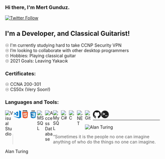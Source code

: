 ### Hi there, I'm Mert Gunduz.

[![Twitter Follow](https://img.shields.io/twitter/follow/RunnerMert?color=1DA1F2&logo=twitter&style=for-the-badge)](https://twitter.com/RunnerMert)

## I'm a Developer, and Classical Guitarist!

☉ I'm currently studying hard to take CCNP Security VPN <br>
☉ I’m looking to collaborate with other desktop programmers <br>
☉ Hobbies: Playing classical guitar <br>
☉ 2021 Goals: Leaving Yakacık <br>

### Certificates:

☉ CCNA 200-301 <br>
☉ CS50x (Very Soon!)

### Languages and Tools:
<img align="left" alt="Visual Studio" width="26px" src="https://upload.wikimedia.org/wikipedia/commons/thumb/5/59/Visual_Studio_Icon_2019.svg/1200px-Visual_Studio_Icon_2019.svg.png"/>
<img align="left" alt="Visual Studio Code" width="26px" src="https://raw.githubusercontent.com/github/explore/80688e429a7d4ef2fca1e82350fe8e3517d3494d/topics/visual-studio-code/visual-studio-code.png" />
<img align="left" alt="HTML5" width="26px" src="https://raw.githubusercontent.com/github/explore/80688e429a7d4ef2fca1e82350fe8e3517d3494d/topics/html/html.png" />
<img align="left" alt="CSS3" width="26px" src="https://raw.githubusercontent.com/github/explore/80688e429a7d4ef2fca1e82350fe8e3517d3494d/topics/css/css.png" />
<img align="left" alt="MSSQL" width="26px" src="https://www.mshowto.org/images/articles/2019/08/3204_3204_mssql-1-en-us-en-US.png" />
<img align="left" alt="Access Database" width="26px" src="https://upload.wikimedia.org/wikipedia/commons/thumb/f/f1/Microsoft_Office_Access_%282019-present%29.svg/1049px-Microsoft_Office_Access_%282019-present%29.svg.png" />
<img align="left" alt="MySQL" width="26px" src="http://www.onurbabur.com/wp-content/uploads/2020/09/MySQL-Logo.wine_.png" />
<img align="left" alt="C#" width="26px" src="https://www.cnjobs.dk/drupal/sites/default/files/2019-01/csharp-01.png" />
<img align="left" alt="C" width="26px" src="https://upload.wikimedia.org/wikipedia/commons/1/19/C_Logo.png"/>
<img align="left" alt=".NET" width="26px" src="https://upload.wikimedia.org/wikipedia/commons/thumb/a/a3/.NET_Logo.svg/456px-.NET_Logo.svg.png"/>
<img align="left" alt="Git" width="26px" src="https://git-scm.com/images/logos/downloads/Git-Icon-1788C.png" />
<img align="left" alt="GitHub" width="26px" src="https://raw.githubusercontent.com/github/explore/78df643247d429f6cc873026c0622819ad797942/topics/github/github.png" />
<img align="left" alt="Terminal" width="26px" src="https://raw.githubusercontent.com/github/explore/80688e429a7d4ef2fca1e82350fe8e3517d3494d/topics/terminal/terminal.png" />

<br>
<hr>

<img src="https://upload.wikimedia.org/wikipedia/commons/thumb/a/a1/Alan_Turing_Aged_16.jpg/220px-Alan_Turing_Aged_16.jpg" alt="Alan Turing">
<blockquote>“Sometimes it is the people no one can imagine anything of who do the things no one can imagine.</blockquote>
<p>Alan Turing</p>
